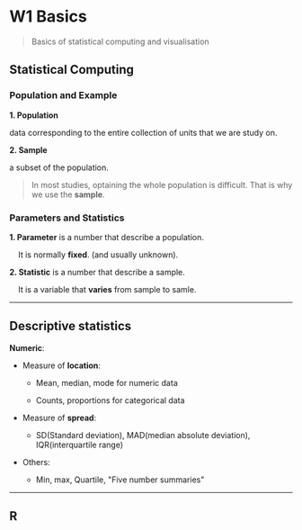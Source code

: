 # W1 Basics

> Basics of statistical computing and visualisation

## Statistical Computing

### Population and Example

**1. Population**

data corresponding to the entire collection of units that we are study on.

**2. Sample**

a subset of the population.

> In most studies, optaining the whole population is difficult. That is why we use the **sample**.

### Parameters and Statistics

**1. Parameter** is a number that describe a population.

    It is normally **fixed**. (and usually unknown).

**2. Statistic** is a number that describe a sample.

    It is a variable that **varies** from sample to samle.

---

## Descriptive statistics

**Numeric**:

- Measure of **location**:
  
  - Mean, median, mode for numeric data
  
  - Counts, proportions for categorical data

- Measure of **spread**:
  
  - SD(Standard deviation), MAD(median absolute deviation), IQR(interquartile range)

- Others:
  
  - Min, max, Quartile, "Five number summaries"

---

## R
